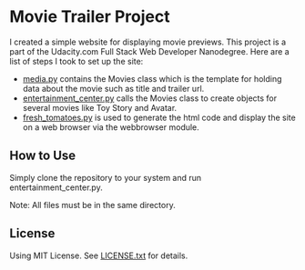 # Movie Trailer Project
I created a simple website for displaying movie previews. This project is a part of the Udacity.com Full Stack Web 
Developer Nanodegree. Here are a list of steps I took to set up the site:

* [media.py](https://github.com/vandyand/movie-trailer-project/blob/master/media.py) contains the Movies class which is the template for holding data about the movie such as title and trailer url.
* [entertainment_center.py](https://github.com/vandyand/movie-trailer-project/blob/master/entertainment_center.py) calls the Movies class to create objects for several movies like Toy Story and Avatar.
* [fresh_tomatoes.py](https://github.com/vandyand/movie-trailer-project/blob/master/fresh_tomatoes.py) is used to generate the html code and display the site on a web browser via the webbrowser module.

## How to Use
Simply clone the repository to your system and run entertainment_center.py.

Note: All files must be in the same directory.

## License
Using MIT License. See [LICENSE.txt](https://github.com/vandyand/movie-trailer-project/blob/master/LICENSE.txt) for details.
